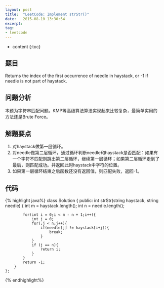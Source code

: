 ```yaml
---
layout: post
title:  "LeetCode: Implement strStr()"
date:   2015-08-10 13:30:54
excerpt:
tag:
- leetcode
---
```


* content
{:toc}

## 题目

Returns the index of the first occurrence of needle in haystack, or -1 if needle is not part of haystack.

## 问题分析

本题为字符串匹配问题。KMP等高级算法算法实现起来比较复杂，最简单实用的方法还是Brute Force。

## 解题要点

1. 对haystack做第一层循环。
2. 对needle做第二层循环，通过循环判断needle和haystack是否匹配：如果有一个字符不匹配则跳出第二层循环，继续第一层循环；如果第二层循环走到了最后，则匹配成功。并返回此时haystack中字符的位置。
3. 如果第一层循环结束之后函数还没有返回值，则匹配失败，返回-1。

## 代码
{% highlight java%}
	class Solution {
	public:
	    int strStr(string haystack, string needle) {
	        int m = haystack.length();
	        int n = needle.length();

	        for(int i = 0;i < m - n + 1;i++){
	            int j = 0;
	            for(;j < n;j++){
	                if(needle[j] != haystack[i+j]){
	                    break;
	                }
	            }
	            if (j == n){
	                return i;
	            }
	        }
	        return -1;
	    }
	};
{% endhighlight%}
